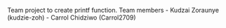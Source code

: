 Team project to create printf function. 
Team members - Kudzai Zoraunye (kudzie-zoh)
             - Carrol Chidziwo (Carrol2709)

